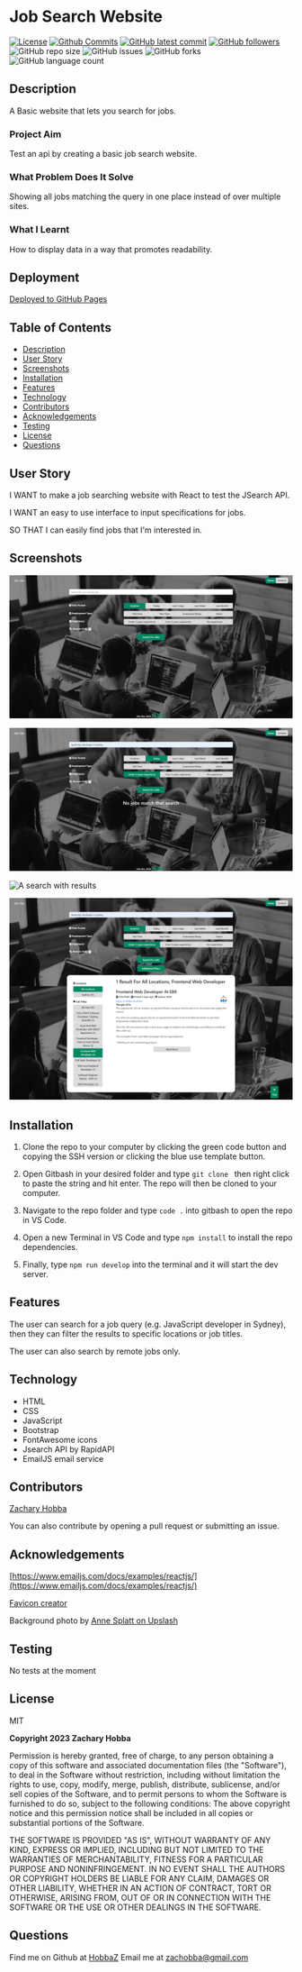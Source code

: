 # Job Search Website

[![License](https://img.shields.io/badge/License-MIT-blue.svg)](https://choosealicense.com/licenses/mit/)
[![Github Commits](https://img.shields.io/github/commit-activity/w/HobbaZ/job_search_website)](https://github.com/HobbaZ/job_search_website/commits)
[![GitHub latest commit](https://img.shields.io/github/last-commit/HobbaZ/job_search_website)](https://github.com/HobbaZ/job_search_website/branches)
[![GitHub followers](https://img.shields.io/github/followers/HobbaZ.svg)]()
![GitHub repo size](https://img.shields.io/github/repo-size/HobbaZ/job_search_website)
![[GitHub issues](https://img.shields.io/github/issues/HobbaZ/job_search_website)](https://img.shields.io/github/issues/HobbaZ/job_search_website)
![GitHub forks](https://img.shields.io/github/forks/HobbaZ/job_search_website)
![GitHub language count](https://img.shields.io/github/languages/count/HobbaZ/job_search_website)

## Description

A Basic website that lets you search for jobs.

### Project Aim

Test an api by creating a basic job search website.

### What Problem Does It Solve

Showing all jobs matching the query in one place instead of over multiple sites.

### What I Learnt

How to display data in a way that promotes readability.

## Deployment

[Deployed to GitHub Pages](https://hobbaz.github.io/job_search_website)

## Table of Contents

- [Description](#description)
- [User Story](#user-story)
- [Screenshots](#screenshots)
- [Installation](#installation)
- [Features](#features)
- [Technology](#technology)
- [Contributors](#contributors)
- [Acknowledgements](#acknowledgements)
- [Testing](#testing)
- [License](#license)
- [Questions](#questions)

## User Story

I WANT to make a job searching website with React to test the JSearch API.

I WANT an easy to use interface to input specifications for jobs.

SO THAT I can easily find jobs that I'm interested in.

## Screenshots

![Landing page of website](/images/search.png)

![A search without results](/images/noResults.png)

![A search with results](/images/results.png)

![Filtering the search results](/images/filter.png)

## Installation

1. Clone the repo to your computer by clicking the green code button and copying the SSH version or clicking the blue use template button.

2. Open Gitbash in your desired folder and type `git clone ` then right click to paste the string and hit enter. The repo will then be cloned to your computer.

3. Navigate to the repo folder and type `code .` into gitbash to open the repo in VS Code.

4. Open a new Terminal in VS Code and type `npm install` to install the repo dependencies.

5. Finally, type `npm run develop` into the terminal and it will start the dev server.

## Features

The user can search for a job query (e.g. JavaScript developer in Sydney), then they can filter the results to specific locations or job titles.

The user can also search by remote jobs only.

## Technology

- HTML
- CSS
- JavaScript
- Bootstrap
- FontAwesome icons
- Jsearch API by RapidAPI
- EmailJS email service

## Contributors

[Zachary Hobba](https://github.com/HobbaZ)

You can also contribute by opening a pull request or submitting an issue.

## Acknowledgements

[https://www.emailjs.com/docs/examples/reactjs/](https://www.emailjs.com/docs/examples/reactjs/)

[Favicon creator](https://favicon.io/favicon-generator)

Background photo by [Anne Splatt on Upslash](https://unsplash.com/photos/QckxruozjRg?utm_source=unsplash&utm_medium=referral&utm_content=creditCopyText)

## Testing

No tests at the moment

## License

MIT

**Copyright 2023 Zachary Hobba**

Permission is hereby granted, free of charge, to any person obtaining a copy of this software and associated documentation files (the "Software"), to deal in the Software without restriction, including without limitation the rights to use, copy, modify, merge, publish, distribute, sublicense, and/or sell copies of the Software, and to permit persons to whom the Software is furnished to do so, subject to the following conditions:
The above copyright notice and this permission notice shall be included in all copies or substantial portions of the Software.

THE SOFTWARE IS PROVIDED "AS IS", WITHOUT WARRANTY OF ANY KIND, EXPRESS OR IMPLIED, INCLUDING BUT NOT LIMITED TO THE WARRANTIES OF MERCHANTABILITY, FITNESS FOR A PARTICULAR PURPOSE AND NONINFRINGEMENT. IN NO EVENT SHALL THE AUTHORS OR COPYRIGHT HOLDERS BE LIABLE FOR ANY CLAIM, DAMAGES OR OTHER LIABILITY, WHETHER IN AN ACTION OF CONTRACT, TORT OR OTHERWISE, ARISING FROM, OUT OF OR IN CONNECTION WITH THE SOFTWARE OR THE USE OR OTHER DEALINGS IN THE SOFTWARE.

## Questions

Find me on Github at [HobbaZ](https://github.com/HobbaZ)
Email me at [zachobba@gmail.com](zachobba@gmail.com)
